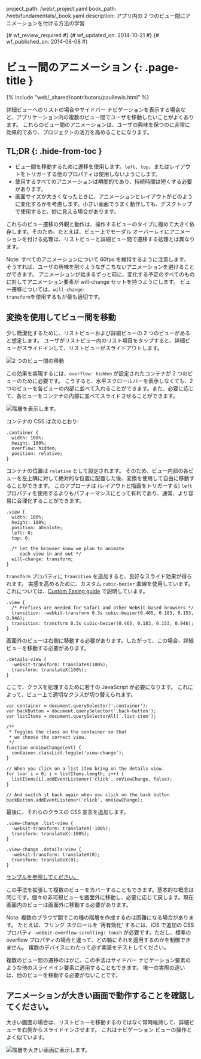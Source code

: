 project_path: /web/_project.yaml
book_path: /web/fundamentals/_book.yaml
description: アプリ内の 2 つのビュー間にアニメーションを付ける方法の学習

{# wf_review_required #}
{# wf_updated_on: 2014-10-21 #}
{# wf_published_on: 2014-08-08 #}

# ビュー間のアニメーション {: .page-title }

{% include "web/_shared/contributors/paullewis.html" %}


詳細ビューへのリストの場合やサイドバー ナビゲーションを表示する場合など、アプリケーション内の複数のビュー間でユーザを移動したいことがよくあります。 これらのビュー間のアニメーションは、ユーザの興味を保つのに非常に効果的であり、プロジェクトの活力を高めることになります。

## TL;DR {: .hide-from-toc }
- ビュー間を移動するために遷移を使用します。`left`、`top`、またはレイアウトをトリガーする他のプロパティは使用しないようにします。
- 使用するすべてのアニメーションは瞬間的であり、持続時間は短くする必要があります。
- 画面サイズが大きくなったときに、アニメーションとレイアウトがどのように変化するかを考慮します。小さい画面でうまく動作しても、デスクトップで使用すると、妙に見える場合があります。


これらのビュー遷移の外観と動作は、操作するビューのタイプに極めて大きく依存します。そのため、たとえば、ビュー上でモーダル オーバーレイにアニメーションを付ける処理は、リストビューと詳細ビュー間で遷移する処理とは異なります。

Note: すべてのアニメーションについて 60fps を維持するように注意します。 そうすれば、ユーザの興味を削ぐようなぎこちないアニメーションを避けることができます。 アニメーションが始まるずっと前に、変化する予定のすべてのものに対してアニメーション要素が will-change セットを持つようにします。 ビュー遷移については、<code>will-change: transform</code>を使用するもが最も適切です。

## 変換を使用してビュー間を移動

少し簡潔化するために、リストビューおよび詳細ビューの 2 つのビューがあると想定します。 ユーザがリストビュー内のリスト項目をタップすると、詳細ビューがスライドインして、リストビューがスライドアウトします。

<img src="imgs/gifs/view-translate.gif" alt="2 つのビュー間の移動" />

この効果を実現するには、`overflow: hidden` が設定されたコンテナが 2 つのビューのために必要です。 こうすると、水平スクロールバーを表示しなくても、2 つのビューを各ビューの内部に並べて入れることができます。また、必要に応じて、各ビューをコンテナの内部に並べてスライドさせることができます。

<img src="imgs/container-two-views.svg" alt="階層を表示します。" />

コンテナの CSS は次のとおり:


    .container {
      width: 100%;
      height: 100%;
      overflow: hidden;
      position: relative;
    }
    

コンテナの位置は `relative` として設定されます。 そのため、ビュー内部の各ビューを左上隅に対して絶対的な位置に配置した後、変換を使用して自由に移動することができます。 このアプローチは (レイアウトと描画をトリガーする) `left` プロパティを使用するよりもパフォーマンスにとって有利であり、通常、より容易に合理化することができます。


    .view {
      width: 100%;
      height: 100%;
      position: absolute;
      left: 0;
      top: 0;
    
      /* let the browser know we plan to animate
         each view in and out */
      will-change: transform;
    }
    

`transform` プロパティに `transition` を追加すると、良好なスライド効果が得られます。 実感を高めるために、カスタム `cubic-bezier` 曲線を使用しています。これについては、[Custom Easing guide](custom-easing.html) で説明しています。


    .view {
      /* Prefixes are needed for Safari and other WebKit-based browsers */
      transition: -webkit-transform 0.3s cubic-bezier(0.465, 0.183, 0.153, 0.946);
      transition: transform 0.3s cubic-bezier(0.465, 0.183, 0.153, 0.946);
    }
    

画面外のビューは右側に移動する必要があります。したがって、この場合、詳細ビューを移動する必要があります。


    .details-view {
      -webkit-transform: translateX(100%);
      transform: translateX(100%);
    }
    

ここで、クラスを処理するために若干の JavaScript が必要になります。 これによって、ビュー上で適切なクラスが切り替えられます。


    var container = document.querySelector('.container');
    var backButton = document.querySelector('.back-button');
    var listItems = document.querySelectorAll('.list-item');
    
    /**
     * Toggles the class on the container so that
     * we choose the correct view.
     */
    function onViewChange(evt) {
      container.classList.toggle('view-change');
    }
    
    // When you click on a list item bring on the details view.
    for (var i = 0; i < listItems.length; i++) {
      listItems[i].addEventListener('click', onViewChange, false);
    }
    
    // And switch it back again when you click on the back button
    backButton.addEventListener('click', onViewChange);
    

最後に、それらのクラスの CSS 宣言を追加します。


    .view-change .list-view {
      -webkit-transform: translateX(-100%);
      transform: translateX(-100%);
    }
    
    .view-change .details-view {
      -webkit-transform: translateX(0);
      transform: translateX(0);
    }
    

<a href="https://googlesamples.github.io/web-fundamentals/samples/../fundamentals/design-and-ui/animations/inter-view-animation.html">サンプルを参照してください。</a>

この手法を拡張して複数のビューをカバーすることもできます。基本的な概念は同じです。個々の非可視ビューを画面外に移動し、必要に応じて戻します。現在画面内のビューは画面外に移動する必要があります。

Note: 複数のブラウザ間でこの種の階層を作成するのは困難になる場合があります。 たとえば、フリング スクロールを '再有効化' するには、iOS で追加の CSS プロパティ <code>-webkit-overflow-scrolling: touch</code> が必要です。ただし、標準の overflow プロパティの場合と違って、どの軸にそれを適用するのかを制御できません。 複数のデバイスにわたって必ず実装をテストしてください。

複数のビュー間の遷移のほかに、この手法はサイドバー ナビゲーション要素のような他のスライドイン要素に適用することもできます。 唯一の実際の違いは、他のビューを移動する必要がないことです。

## アニメーションが大きい画面で動作することを確認してください。

大きい画面の場合は、リストビューを移動するのではなく常時維持して、詳細ビューを右側からスライドインさせます。 これはナビゲーション ビューの操作とよく似ています。

<img src="imgs/container-two-views-ls.svg" alt="階層を大きい画面に表示します。" />


